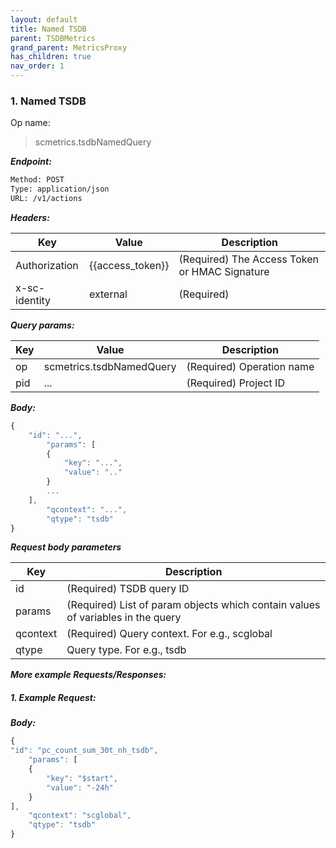 ```yaml
---
layout: default
title: Named TSDB
parent: TSDBMetrics
grand_parent: MetricsProxy
has_children: true
nav_order: 1
---
```


### 1. Named TSDB

Op name:

> scmetrics.tsdbNamedQuery


***Endpoint:***

```bash
Method: POST
Type: application/json
URL: /v1/actions
```

***Headers:***

| Key | Value | Description |
| --- | ------|-------------|
| Authorization | {{access_token}} | (Required) The Access Token or HMAC Signature |
| x-sc-identity | external | (Required) |


***Query params:***

| Key | Value | Description |
| --- | ------|-------------|
| op | scmetrics.tsdbNamedQuery | (Required) Operation name  |
| pid | ... | (Required)  Project ID |


***Body:***

```js        
{
    "id": "...",
        "params": [
        {
            "key": "...",
            "value": ".."
        }
        ...
    ],
        "qcontext": "...",
        "qtype": "tsdb"
}
```

***Request body parameters***

| Key | Description |
| --- |-------------|
| id  | (Required) TSDB query ID |
| params | (Required) List of param objects which contain values of variables in the query |
| qcontext | (Required) Query context. For e.g., scglobal |
| qtype | Query type. For e.g., tsdb |


***More example Requests/Responses:***

##### 1. Example Request: 

***Body:***

```js
{
"id": "pc_count_sum_30t_nh_tsdb",
    "params": [
    {
        "key": "$start",
        "value": "-24h"
    }
],
    "qcontext": "scglobal",
    "qtype": "tsdb"
}
```

<br>